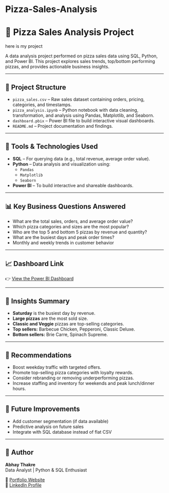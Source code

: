 # Pizza-Sales-Analysis
# 🍕 Pizza Sales Analysis Project
here is my project

A data analysis project performed on pizza sales data using SQL, Python, and Power BI. This project explores sales trends, top/bottom performing pizzas, and provides actionable business insights.

---

## 📁 Project Structure

- `pizza_sales.csv` – Raw sales dataset containing orders, pricing, categories, and timestamps.
- `pizza_analysis.ipynb` – Python notebook with data cleaning, transformation, and analysis using Pandas, Matplotlib, and Seaborn.
- `dashboard.pbix` – Power BI file to build interactive visual dashboards.
- `README.md` – Project documentation and findings.

---

## 🚀 Tools & Technologies Used

- **SQL** – For querying data (e.g., total revenue, average order value).
- **Python** – Data analysis and visualization using:
  - `Pandas`
  - `Matplotlib`
  - `Seaborn`
- **Power BI** – To build interactive and shareable dashboards.

---

## 📊 Key Business Questions Answered

- What are the total sales, orders, and average order value?
- Which pizza categories and sizes are the most popular?
- Who are the top 5 and bottom 5 pizzas by revenue and quantity?
- What are the busiest days and peak order times?
- Monthly and weekly trends in customer behavior

---

## 📈 Dashboard Link

👉 [View the Power BI Dashboard](https://app.powerbi.com/view?r=eyJrIjoiMTk3ODcxNTctNjQwYS00MjEwLTk2ZjEtNTMxYWE0NGNhNDllIiwidCI6IjgwNzc1ZDE5LTFiNTQtNGM4NS05MjZjLWFkMjIxZjc2ZGI4MiJ9)

---

## 📌 Insights Summary

- **Saturday** is the busiest day by revenue.
- **Large pizzas** are the most sold size.
- **Classic and Veggie** pizzas are top-selling categories.
- **Top sellers:** Barbecue Chicken, Pepperoni, Classic Deluxe.
- **Bottom sellers:** Brie Carre, Spinach Supreme.

---

## 🧠 Recommendations

- Boost weekday traffic with targeted offers.
- Promote top-selling pizza categories with loyalty rewards.
- Consider rebranding or removing underperforming pizzas.
- Increase staffing and inventory for weekends and peak lunch/dinner hours.

---

## 📂 Future Improvements

- Add customer segmentation (if data available)
- Predictive analysis on future sales
- Integrate with SQL database instead of flat CSV

---

## 🙌 Author

**Abhay Thakre**  
Data Analyst | Python & SQL Enthusiast

🔗 [Portfolio Website](https://abhay-portfolio-34.vercel.app/)  
🔗 [LinkedIn Profile](https://www.linkedin.com/in/abhay-thakre-a402b1370/)


